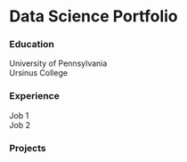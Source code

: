 # Data Science Portfolio

### Education
University of Pennsylvania <br>
Ursinus College

### Experience
Job 1 <br>
Job 2

### Projects

